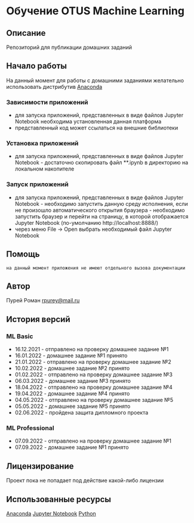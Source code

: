 # Обучение OTUS Machine Learning

## Описание

Репозиторий для публикации домашних заданий

## Начало работы

На данный момент для работы с домашними заданиями желательно использовать дистрибутив [Anaconda](https://www.anaconda.com)

### Зависимости приложений

- для запуска приложений, представленных в виде файлов Jupyter Notebook необходима установленная данная платформа
- представленный код может ссылаться на внешние библиотеки

### Установка приложений

- для запуска приложений, представленных в виде файлов Jupyter Notebook - достаточно скопировать файл **.ipynb в директорию на локальном накопителе

### Запуск приложений

- для запуска приложений, представленных в виде файлов Jupyter Notebook - необходимо запустить данную среду исполнения, если не произошло автоматического открытия браузера - необходимо запустить браузер и перейти на страницу, в которой отображается Jupyter Notebook (по-умолчанию http://localhost:8888/)
- через меню File -> Open выбрать необходимый файл Jupyter Notebook


## Помощь

```
на данный момент приложения не имеют отдельного вызова документации
```

## Автор

Пурей Роман [rpurey@mail.ru](mailto:rpurey@mail.ru)

## История версий

### ML Basic

- 16.12.2021 - отправлено на проверку домашнее задание №1
- 16.01.2022 - домашнее задание №1 принято
- 21.01.2022 - отправлено на проверку домашнее задание №2
- 10.02.2022 - домашнее задание №2 принято
- 01.02.2022 - отправлено на проверку домашнее задание №3
- 06.03.2022 - домашнее задание №3 принято
- 18.04.2022 - отправлено на проверку домашнее задание №4
- 19.04.2022 - домашнее задание №4 принято
- 04.05.2022 - отправлено на проверку домашнее задание №5
- 05.05.2022 - домашнее задание №5 принято
- 02.06.2022 - пройдена защита дипломного проекта

### ML Professional

- 07.09.2022 - отправлено на проверку домашнее задание №1
- 07.09.2022 - домашнее задание №1 принято

## Лицензирование

Проект пока не попадает под действие какой-либо лицензии

## Использованные ресурсы

[Anaconda](https://www.anaconda.com)
[Jupyter Notebook](https://jupyter.org)
[Python](https://www.python.org)
